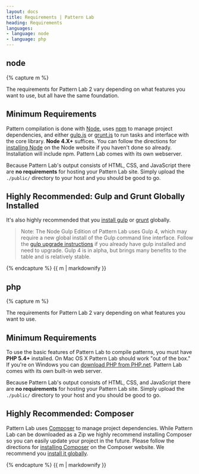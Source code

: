```yaml
---
layout: docs
title: Requirements | Pattern Lab
heading: Requirements
languages:
- language: node
- language: php
---
```


<!--- start node-->

<div class="tabs__panel" id="node">
<h2 class="language-title">node</h2>

{% capture m %}


The requirements for Pattern Lab 2 vary depending on what features you want to use, but all have the same foundation.

## Minimum Requirements

 Pattern compilation is done with [Node](https://nodejs.org), uses [npm](https://www.npmjs.com/) to manage project dependencies, and either [gulp.js](http://gulpjs.com/) or [grunt.js](http://gruntjs.com/) to run tasks and interface with the core library. **Node 4.X+** suffices. You can follow the directions for [installing Node](https://nodejs.org/en/download/) on the Node website if you haven't done so already. Installation will include npm. Pattern Lab comes with its own webserver.

Because Pattern Lab's output consists of HTML, CSS, and JavaScript there are **no requirements** for hosting your Pattern Lab site. Simply upload the `./public/` directory to your host and you should be good to go.


## Highly Recommended: Gulp and Grunt Globally Installed

It's also highly recommended that you [install gulp](https://github.com/gulpjs/gulp/blob/4.0/docs/getting-started.md) or [grunt](http://gruntjs.com/getting-started) globally.

> Note: The Node Gulp Edition of Pattern Lab uses Gulp 4, which may require a new global install of the Gulp command line interface. Follow the [gulp upgrade instructions](https://github.com/pattern-lab/edition-node-gulp/wiki/Updating-to-Gulp-4) if you already have gulp installed and need to upgrade. Gulp 4 is in alpha, but brings many benefits to the table and is relatively stable.

{% endcapture %}
{{ m | markdownify }}

</div>
<!--- end node -->

<!--- start php -->

<div class="tabs__panel" id="php">
<h2 class="language-title">php</h2>

{% capture m %}

The requirements for Pattern Lab 2 vary depending on what features you want to use.

## Minimum Requirements

To use the basic features of Pattern Lab to compile patterns, you must have **PHP 5.4+** installed. On Mac OS X Pattern Lab should work "out of the box." If you're on Windows you can [download PHP from PHP.net](http://windows.php.net/download/). Pattern Lab comes with its own built-in web server.

Because Pattern Lab's output consists of HTML, CSS, and JavaScript there are **no requirements** for hosting your Pattern Lab site. Simply upload the `./public/` directory to your host and you should be good to go.

## Highly Recommended: Composer

Pattern Lab uses [Composer](https://getcomposer.org/) to manage project dependencies. While Pattern Lab can be downloaded as a Zip we highly recommend installing Composer so you can easily update your project in the future. Please follow the directions for [installing Composer](https://getcomposer.org/doc/00-intro.md#installation-linux-unix-osx) on the Composer website. We recommend you [install it globally](https://getcomposer.org/doc/00-intro.md#globally).

{% endcapture %}
{{ m | markdownify }}

</div>

<!--- end php -->
